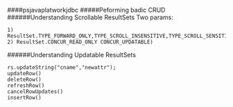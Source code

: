 ####psjavaplatworkjdbc
#####Peforming badic CRUD
######Understanding Scrollable ResultSets
Two params:
```
1) ResultSet.TYPE_FORWARD_ONLY,TYPE_SCROLL_INSENSITIVE,TYPE_SCROLL_SENSITIVE
2) ResultSet.CONCUR_READ_ONLY CONCUR_UPDATABLE)
```
######Understanding Updatable ResultSets
```
rs.updateString("cname","newattr");
updateRow()
deleteRow()
refreshRow()
cancelRowUpdates()
insertRow()
```